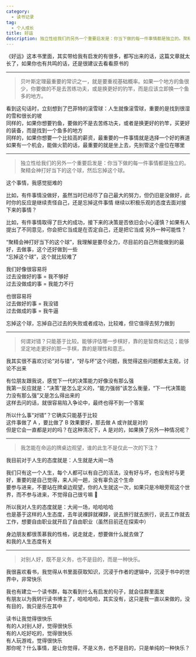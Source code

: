 ```yaml
---
category:
  - 读书记录
tag:
  - 个人成长
title: 好运
description: 独立性给我们的另外一个重要启发是：你当下做的每一件事情都是独立的。聚精会神打好当下的这个球，然后忘掉这个球。
---
```


《好运》这本书里面，其实带给我有启发的有很多，都写出来的话，这篇文章就太长了，如果你也有共鸣的话，还是很建议去看看原书的

---

> 贝叶斯定理最重要的常识之一，就是要重视基础概率。如果一个地方的鱼很少，你要做的不是去苦练功夫，或是换更好的钓竿，而是应该立即换一个鱼多的地方。

看到这句话时，立刻想到了巴菲特的滚雪球：人生就像滚雪球，重要的是找到很湿的雪和很长的坡   
同样的，如果你想要钓鱼，要做的不是去苦练功夫，或者是换更好的钓竿，买更好的装备，而是找到一个鱼多的地方   
同样的，如果你想要一个比较高的薪资，最重要的一件事情就是选择一个好的赛道   
如果有一个机会，能做火箭的话，最重要的就是坐上去，先别管这个座位在哪里   

---

> 独立性给我们的另外一个重要启发是：你当下做的每一件事情都是独立的。聚精会神打好当下的这个球，然后忘掉这个球。

这个事情，我感觉挺难的

比如，有件事情没做好，虽然当时已经尽了自己最大的努力，但仍旧是没做好，此时你的反应是继续责怪自己，还是忘掉这件事情
继续以积极乐观的态度去面对接下来的事情？

比如，有件事情取得了巨大的成功，接下来的决策是否依旧会小心谨慎？如果有人提出了不同意见，你会把它当成是在否定自己，还是把它当成
另外一种可能性？

“聚精会神打好当下的这个球”，我理解是要尽全力，尽目前的自己所能做到的最好，去做事，这个还好做到一些   
“忘掉这个球”，这个就比较难了

我们好像很容易将   
过去没做好的事 = 我不够好   
过去没做成的事 = 我能力不行

也很容易将   
过去做好的事 = 我没错   
过去做成的事 = 我牛逼

忘掉这个球，忘掉自己过去的失败或者成功，比较难，但它值得去努力做到

---

> 何谓对错？只能基于比较。能够评估哪一步棋好，靠的是智商和远见；能够坚定地走更好的那一手棋，靠的是理性和意志。

我其实很不喜欢讨论“对与错”，“好与坏”这个问题，我觉得这些问题都太主观，讨论不出来

有位朋友跟我说，感觉下一代的决策能力好像没有那么强   
我第一反应就是：“决策”是怎么定义的，“能力强弱”该怎么衡量，“下一代决策能力没有那么强”又是怎么得出来的   
这样去问的话，就很容易陷入争论中，最终也得不到一个答案

所以什么事“对错”？它确实只能基于比较   
这件事做了 A ，要比做了 B 效果要好，那去做 A 或许就是对的   
但是它会一直都是对的吗？在这种清况下，A 是对的，如果换了另外一种情况呢？

---

> 我怎能在命运的牌桌边观望，谁的此生不是仅此一次的下注？

我目前对于人生的态度就是：人生就是大闹一场

我们只有这一个人生，每个人都可以有自己的活法，没有好与坏，也没有好与更好，重要的是自己觉得，来人间一趟，没有辜负这个生命   
要参与进来，不要站在牌桌边观望，你的人生就这一次，如果只是冷眼旁观这个世界，而不参与进来，不觉得自己很亏嘛 🤣

所以我对人生的态度就是：大闹一场，哈哈哈哈   
也是基于这样的人生态度，去年说裸辞就裸辞，说去旅行就去旅行，说去工作就去工作，想要自由职业就开启了自由职业（虽然目前还在探索中）

身边朋友都很羡慕我的性格，说走就走，想要做什么就去做了   
和我的人生态度有关   

---

> 对别人好，既不是义务，也不是目的，而是一种快乐。

我很喜欢看书，我觉得从书里面获取知识，沉浸于作者的逻辑中，沉浸于书中的世界中，非常快乐

我也有建立一个读书群，每次看到什么有启发的句子，就会往群里面发   
有朋友以为我转行读书博主了，哈哈哈哈，其实没有，这只是我一直以来做的，没有目的，我只是乐在其中

读书让我觉得很快乐   
有的人对别人好，觉得很快乐   
有的人吃好吃的，觉得很快乐   
有人玩游戏，觉得很快乐   
那你呢？什么事情，是让你觉得，不是义务，也不是目的，只是单纯的一种快乐？